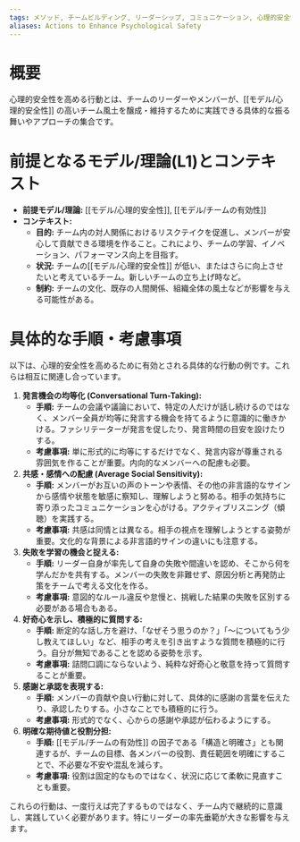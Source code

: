 ```yaml
---
tags: メソッド, チームビルディング, リーダーシップ, コミュニケーション, 心理的安全性
aliases: Actions to Enhance Psychological Safety
---
```


# 概要

心理的安全性を高める行動とは、チームのリーダーやメンバーが、[[モデル/心理的安全性]] の高いチーム風土を醸成・維持するために実践できる具体的な振る舞いやアプローチの集合です。

# 前提となるモデル/理論(L1)とコンテキスト

* **前提モデル/理論:** [[モデル/心理的安全性]], [[モデル/チームの有効性]]
* **コンテキスト:**
    * **目的:** チーム内の対人関係におけるリスクテイクを促進し、メンバーが安心して貢献できる環境を作ること。これにより、チームの学習、イノベーション、パフォーマンス向上を目指す。
    * **状況:** チームの[[モデル/心理的安全性]] が低い、またはさらに向上させたいと考えているチーム。新しいチームの立ち上げ時など。
    * **制約:** チームの文化、既存の人間関係、組織全体の風土などが影響を与える可能性がある。

# 具体的な手順・考慮事項

以下は、心理的安全性を高めるために有効とされる具体的な行動の例です。これらは相互に関連し合っています。

1.  **発言機会の均等化 (Conversational Turn-Taking):**
    * **手順:** チームの会議や議論において、特定の人だけが話し続けるのではなく、メンバー全員が均等に発言する機会を持てるように意識的に働きかける。ファシリテーターが発言を促したり、発言時間の目安を設けたりする。
    * **考慮事項:** 単に形式的に均等にするだけでなく、発言内容が尊重される雰囲気を作ることが重要。内向的なメンバーへの配慮も必要。
2.  **共感・感情への配慮 (Average Social Sensitivity):**
    * **手順:** メンバーがお互いの声のトーンや表情、その他の非言語的なサインから感情や状態を敏感に察知し、理解しようと努める。相手の気持ちに寄り添ったコミュニケーションを心がける。アクティブリスニング（傾聴）を実践する。
    * **考慮事項:** 共感は同情とは異なる。相手の視点を理解しようとする姿勢が重要。文化的な背景による非言語的サインの違いにも注意する。
3.  **失敗を学習の機会と捉える:**
    * **手順:** リーダー自身が率先して自身の失敗や間違いを認め、そこから何を学んだかを共有する。メンバーの失敗を非難せず、原因分析と再発防止策をチームで考える文化を作る。
    * **考慮事項:** 意図的なルール違反や怠慢と、挑戦した結果の失敗を区別する必要がある場合もある。
4.  **好奇心を示し、積極的に質問する:**
    * **手順:** 断定的な話し方を避け、「なぜそう思うのか？」「〜についてもう少し教えてほしい」など、相手の考えを引き出すような質問を積極的に行う。自分が無知であることを認める姿勢を示す。
    * **考慮事項:** 詰問口調にならないよう、純粋な好奇心と敬意を持って質問することが重要。
5.  **感謝と承認を表現する:**
    * **手順:** メンバーの貢献や良い行動に対して、具体的に感謝の言葉を伝えたり、承認したりする。小さなことでも積極的に行う。
    * **考慮事項:** 形式的でなく、心からの感謝や承認が伝わるようにする。
6.  **明確な期待値と役割分担:**
    * **手順:** [[モデル/チームの有効性]] の因子である「構造と明確さ」とも関連するが、チームの目標、各メンバーの役割、責任範囲を明確にすることで、不必要な不安や混乱を減らす。
    * **考慮事項:** 役割は固定的なものではなく、状況に応じて柔軟に見直すことも重要。

これらの行動は、一度行えば完了するものではなく、チーム内で継続的に意識し、実践していく必要があります。特にリーダーの率先垂範が大きな影響を与えます。

